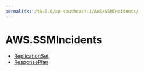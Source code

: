 ```yaml
---
permalink: /48.0.0/ap-southeast-1/AWS/SSMIncidents/
---
```


# AWS.SSMIncidents



* [ReplicationSet](ReplicationSet.md)
* [ResponsePlan](ResponsePlan.md)